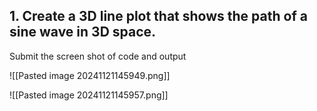 
## 1. Create a 3D line plot that shows the path of a sine wave in 3D space.

Submit the screen shot of code and output

![[Pasted image 20241121145949.png]]

![[Pasted image 20241121145957.png]]